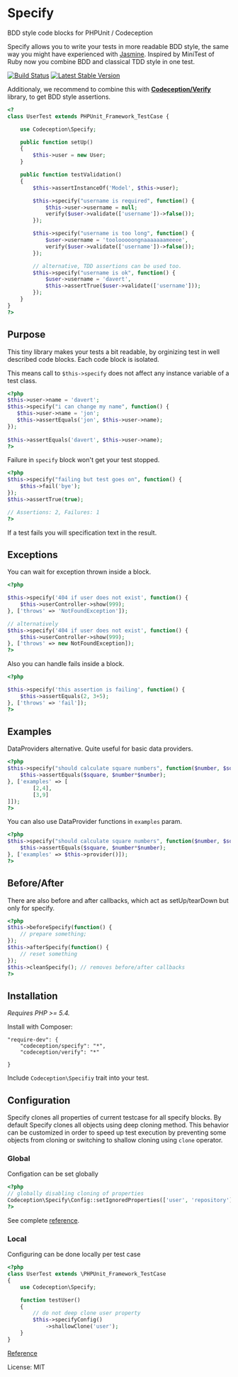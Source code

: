 Specify
=======

BDD style code blocks for PHPUnit / Codeception

Specify allows you to write your tests in more readable BDD style, the same way you might have experienced with [Jasmine](http://pivotal.github.io/jasmine/).
Inspired by MiniTest of Ruby now you combine BDD and classical TDD style in one test.

[![Build Status](https://travis-ci.org/Codeception/Specify.png?branch=master)](https://travis-ci.org/Codeception/Specify) [![Latest Stable Version](https://poser.pugx.org/codeception/specify/v/stable.png)](https://packagist.org/packages/codeception/specify)

Additionaly, we recommend to combine this with [**Codeception/Verify**](https://github.com/Codeception/Verify) library, to get BDD style assertions.

``` php
<?
class UserTest extends PHPUnit_Framework_TestCase {

	use Codeception\Specify;

	public function setUp()
	{		
		$this->user = new User;
	}

	public function testValidation()
	{
		$this->assertInstanceOf('Model', $this->user);

		$this->specify("username is required", function() {
			$this->user->username = null;
			verify($user->validate(['username'])->false());	
		});

		$this->specify("username is too long", function() {
			$user->username = 'toolooooongnaaaaaaameeee',
			verify($user->validate(['username'])->false());			
		});

		// alternative, TDD assertions can be used too.
		$this->specify("username is ok", function() {
			$user->username = 'davert',
			$this->assertTrue($user->validate(['username']));			
		});				
	}
}
?>
```

## Purpose

This tiny library makes your tests a bit readable, by orginizing test in well described code blocks.
Each code block is isolated. 

This means call to `$this->specify` does not affect any instance variable of a test class.

``` php
<?php
$this->user->name = 'davert';
$this->specify("i can change my name", function() {
   $this->user->name = 'jon';
   $this->assertEquals('jon', $this->user->name);
});
       
$this->assertEquals('davert', $this->user->name);
?>        
```


Failure in `specify` block won't get your test stopped.

``` php
<?php
$this->specify("failing but test goes on", function() {
	$this->fail('bye');
});
$this->assertTrue(true);

// Assertions: 2, Failures: 1
?>
```

If a test fails you will specification text in the result.

## Exceptions

You can wait for exception thrown inside a block.

``` php
<?php

$this->specify('404 if user does not exist', function() {
	$this->userController->show(999);
}, ['throws' => 'NotFoundException']);

// alternatively
$this->specify('404 if user does not exist', function() {
	$this->userController->show(999);
}, ['throws' => new NotFoundException]);
?>
```

Also you can handle fails inside a block. 

``` php
<?php

$this->specify('this assertion is failing', function() {
	$this->assertEquals(2, 3+5);
}, ['throws' => 'fail']);
?>
```

## Examples

DataProviders alternative. Quite useful for basic data providers.

``` php
<?php
$this->specify("should calculate square numbers", function($number, $square) {
	$this->assertEquals($square, $number*$number);
}, ['examples' => [
		[2,4],
		[3,9]
]]);
?>
```

You can also use DataProvider functions in `examples` param.

``` php
<?php
$this->specify("should calculate square numbers", function($number, $square) {
	$this->assertEquals($square, $number*$number);
}, ['examples' => $this->provider()]);
?>
```

## Before/After

There are also before and after callbacks, which act as setUp/tearDown but only for specify.

``` php
<?php
$this->beforeSpecify(function() {
	// prepare something;	
});
$this->afterSpecify(function() {
	// reset something
});
$this->cleanSpecify(); // removes before/after callbacks
?>
```

## Installation

*Requires PHP >= 5.4.*

Install with Composer:


```
"require-dev": {
    "codeception/specify": "*",
    "codeception/verify": "*"

}
```
Include `Codeception\Specifiy` trait into your test.

## Configuration

Specify clones all properties of current testcase for all specify blocks.
By default Specify clones all objects using deep cloning method.
This behavior can be customized in order to speed up test execution by preventing some objects from cloning or switching to shallow cloning using `clone` operator.

### Global

Configation can be set globally

```php
<?php
// globally disabling cloning of properties
Codeception\Specify\Config::setIgnoredProperties(['user', 'repository']);
?>
```

See complete [reference](https://github.com/Codeception/Specify/blob/master/docs/GlobalConfig.md).

### Local

Configuring can be done locally per test case

```php
<?php
class UserTest extends \PHPUnit_Framework_TestCase
{
    use Codeception\Specify;

    function testUser()
    {
        // do not deep clone user property
        $this->specifyConfig()
            ->shallowClone('user');
    }
}
```

[Reference](https://github.com/Codeception/Specify/blob/master/docs/LocalConfig.md)


License: MIT
